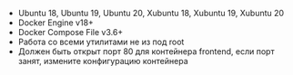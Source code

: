 - Ubuntu 18, Ubuntu 19, Ubuntu 20, Xubuntu 18, Xubuntu 19, Xubuntu 20
- Docker Engine v18+
- Docker Compose File v3.6+
- Работа со всеми утилитами не из под root
- Должен быть открыт порт 80 для контейнера frontend, если порт занят, измените конфигурацию контейнера